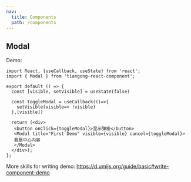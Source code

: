 ```yaml
---
nav:
  title: Components
  path: /components
---
```


## Modal

Demo:

```tsx
import React, {useCallback, useState} from 'react';
import { Modal } from 'tiangong-react-component';

export default () => {
  const [visible, setVisible] = useState(false)
  
  const toggleModal = useCallback(()=>{
    setVisible(visible=> !visible)
  },[visible])

  return (<div>
   <button onClick={toggleModal}>显示弹窗</button>
   <Modal title="First Demo" visible={visible} cancel={toggleModal}>
   我是中心内容
   </Modal>
  </div>);
};
```

More skills for writing demo: https://d.umijs.org/guide/basic#write-component-demo
